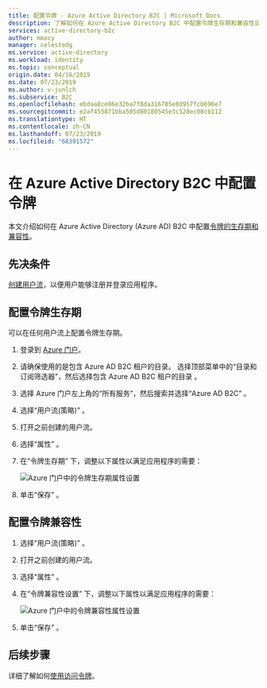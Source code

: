 ```yaml
---
title: 配置令牌 - Azure Active Directory B2C | Microsoft Docs
description: 了解如何在 Azure Active Directory B2C 中配置令牌生存期和兼容性设置。
services: active-directory-b2c
author: mmacy
manager: celestedg
ms.service: active-directory
ms.workload: identity
ms.topic: conceptual
origin.date: 04/16/2019
ms.date: 07/23/2019
ms.author: v-junlch
ms.subservice: B2C
ms.openlocfilehash: ebdaa8ce86e32ba7f8da316785e8d957fcb696e7
ms.sourcegitcommit: e2af455871bba505d80180545e3c528ec08cb112
ms.translationtype: HT
ms.contentlocale: zh-CN
ms.lasthandoff: 07/23/2019
ms.locfileid: "68391572"
---
```

# <a name="configure-tokens-in-azure-active-directory-b2c"></a>在 Azure Active Directory B2C 中配置令牌

本文介绍如何在 Azure Active Directory (Azure AD) B2C 中配置[令牌的生存期和兼容性](active-directory-b2c-reference-tokens.md)。

## <a name="prerequisites"></a>先决条件

[创建用户流](tutorial-create-user-flows.md)，以便用户能够注册并登录应用程序。

## <a name="configure-token-lifetime"></a>配置令牌生存期

可以在任何用户流上配置令牌生存期。

1. 登录到 [Azure 门户](https://portal.azure.cn)。
2. 请确保使用的是包含 Azure AD B2C 租户的目录。 选择顶部菜单中的“目录和订阅筛选器”，然后选择包含 Azure AD B2C 租户的目录  。
3. 选择 Azure 门户左上角的“所有服务”，然后搜索并选择“Azure AD B2C”   。
4. 选择“用户流(策略)”  。
5. 打开之前创建的用户流。
6. 选择“属性”  。
7. 在“令牌生存期”  下，调整以下属性以满足应用程序的需要：

    ![Azure 门户中的令牌生存期属性设置](./media/configure-tokens/token-lifetime.png)

8. 单击“保存”  。

## <a name="configure-token-compatibility"></a>配置令牌兼容性

1. 选择“用户流(策略)”  。
2. 打开之前创建的用户流。
3. 选择“属性”  。
4. 在“令牌兼容性设置”  下，调整以下属性以满足应用程序的需要：

    ![Azure 门户中的令牌兼容性属性设置](./media/configure-tokens/token-compatibility.png)

5. 单击“保存”  。

## <a name="next-steps"></a>后续步骤

详细了解如何[使用访问令牌](active-directory-b2c-access-tokens.md)。


<!-- Update_Description: wording update -->

